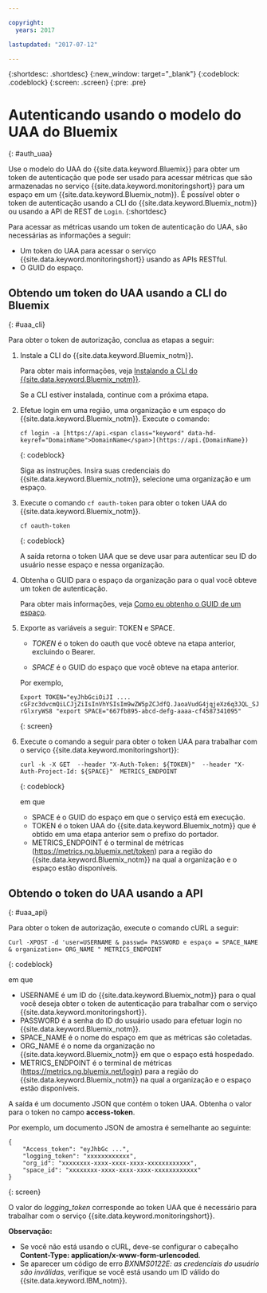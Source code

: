 ```yaml
---

copyright:
  years: 2017

lastupdated: "2017-07-12"

---
```



{:shortdesc: .shortdesc}
{:new_window: target="_blank"}
{:codeblock: .codeblock}
{:screen: .screen}
{:pre: .pre}


# Autenticando usando o modelo do UAA do Bluemix
{: #auth_uaa}

Use o modelo do UAA do {{site.data.keyword.Bluemix}} para obter um token de autenticação que pode ser usado para acessar métricas que são armazenadas no
serviço {{site.data.keyword.monitoringshort}} para um espaço em um {{site.data.keyword.Bluemix_notm}}. É possível obter o token de autenticação usando a CLI do {{site.data.keyword.Bluemix_notm}} ou usando a API de REST de `Login`.
{:shortdesc}

Para acessar as métricas usando um token de autenticação do UAA, são necessárias as informações a seguir:

* Um token do UAA para acessar o serviço {{site.data.keyword.monitoringshort}} usando as APIs RESTful.
* O GUID do espaço.

		
## Obtendo um token do UAA usando a CLI do Bluemix
{: #uaa_cli}


Para obter o token de autorização, conclua as etapas a seguir:

1. Instale a CLI do {{site.data.keyword.Bluemix_notm}}.

   Para obter mais informações, veja [Instalando a CLI do {{site.data.keyword.Bluemix_notm}}](/docs/services/cloud-monitoring/qa/cli_qa.html#cli_qa).
   
   Se a CLI estiver instalada, continue com a próxima etapa.
    
2. Efetue login em uma região, uma organização e um espaço do {{site.data.keyword.Bluemix_notm}}. Execute o
comando:

    ```
    cf login -a [https://api.<span class="keyword" data-hd-keyref="DomainName">DomainName</span>](https://api.{DomainName})
    ```
    {: codeblock}

    Siga as instruções. Insira suas credenciais do {{site.data.keyword.Bluemix_notm}}, selecione uma organização e um espaço.
	
3. Execute o comando `cf oauth-token` para obter o token UAA do {{site.data.keyword.Bluemix_notm}}.

    ```
	cf oauth-token
	```
	{: codeblock}
	
	A saída retorna o token UAA que se deve usar para autenticar seu ID do usuário nesse espaço e nessa organização.

4. Obtenha o GUID para o espaço da organização para o qual você obteve um token de autenticação.

   Para obter mais informações, veja [Como eu obtenho o GUID de um espaço](/docs/services/cloud-monitoring/qa/cli_qa.html#space_guid).
	
5. Exporte as variáveis a seguir: TOKEN e SPACE.

    * *TOKEN* é o token do oauth que você obteve na etapa anterior, excluindo o Bearer.
	
	* *SPACE* é o GUID do espaço que você obteve na etapa anterior.
		
	Por
exemplo,
	
	```
	Export TOKEN="eyJhbGciOiJI .... cGFzc3dvcmQiLCJjZiIsInVhYSIsIm9wZW5pZCJdfQ.JaoaVudG4jqjeXz6q3JQL_SJJfoIFvY8m-rGlxryWS8 "export SPACE="667fb895-abcd-defg-aaaa-cf4587341095"
	```
	{: screen}
	
6. Execute o comando a seguir para obter o token UAA para trabalhar com o serviço {{site.data.keyword.monitoringshort}}:
 
    ```
	curl -k -X GET  --header "X-Auth-Token: ${TOKEN}"  --header "X-Auth-Project-Id: ${SPACE}"  METRICS_ENDPOINT
    ```
    {: codeblock}	
	
	em que
	* SPACE é o GUID do espaço em que o serviço está em execução.
	* TOKEN é o token UAA do {{site.data.keyword.Bluemix_notm}} que é obtido em uma etapa anterior sem o prefixo do portador.
	* METRICS_ENDPOINT é o terminal de métricas (https://metrics.ng.bluemix.net/token) para a região do {{site.data.keyword.Bluemix_notm}} na qual a organização e o espaço estão disponíveis.

	
## Obtendo o token do UAA usando a API
{: #uaa_api}

Para obter o token de autorização, execute o comando cURL a seguir:

```
Curl -XPOST -d 'user=USERNAME & passwd= PASSWORD e espaço = SPACE_NAME & organization= ORG_NAME " METRICS_ENDPOINT
```
{: codeblock}

em que

* USERNAME é um ID do {{site.data.keyword.Bluemix_notm}} para o qual você deseja obter o token de autenticação para trabalhar com o serviço {{site.data.keyword.monitoringshort}}.
* PASSWORD é a senha do ID do usuário usado para efetuar login no {{site.data.keyword.Bluemix_notm}}.
* SPACE_NAME é o nome do espaço em que as métricas são coletadas.
* ORG_NAME é o nome da organização no {{site.data.keyword.Bluemix_notm}} em que o espaço está hospedado.
* METRICS_ENDPOINT é o terminal de métricas (https://metrics.ng.bluemix.net/login) para a região do {{site.data.keyword.Bluemix_notm}} na qual a organização e o espaço estão disponíveis.

A saída é um documento JSON que contém o token UAA. Obtenha o valor para o token no campo **access-token**.

Por exemplo, um documento JSON de amostra é semelhante ao seguinte:

```
{
    "Access_token": "eyJhbGc ...",
    "logging_token": "xxxxxxxxxxxx",
    "org_id": "xxxxxxxx-xxxx-xxxx-xxxx-xxxxxxxxxxxx",
    "space_id": "xxxxxxxx-xxxx-xxxx-xxxx-xxxxxxxxxxxx"
}
```
{: screen}

O valor do *logging_token* corresponde ao token UAA que é necessário para trabalhar com o serviço {{site.data.keyword.monitoringshort}}.
 
**Observação:**

* Se você não está usando o cURL, deve-se configurar o cabeçalho **Content-Type: application/x-www-form-urlencoded**.
* Se aparecer um código de erro *BXNMS0122E: as credenciais do usuário são inválidas*, verifique se você está usando um ID válido do {{site.data.keyword.IBM_notm}}.



